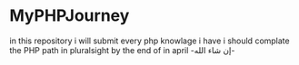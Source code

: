 # MyPHPJourney
in this repository i will submit every php knowlage i have i should complate the PHP path in pluralsight by the end of in april -إن شاء الله-
